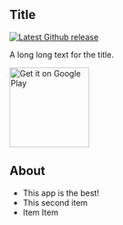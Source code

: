 ## Title

[![Latest Github release](https://img.shields.io/github/v/release/je2rymouse/MyNotes)](https://github.com/je2rymouse/MyNotes/releases/latest)

A long long text for the title.

<a href="https://github.com">
    <img alt="Get it on Google Play" title="Google Play" src="http://i.imgur.com/mtGRPuM.png" width="140">
</a>

## About

- This app is the best!
- This second item
- Item Item
